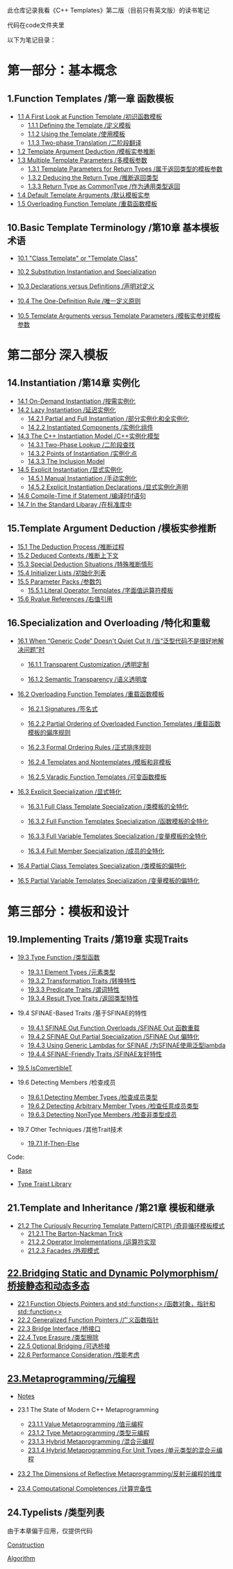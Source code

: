 此仓库记录我看《C++ Templates》第二版（目前只有英文版）的读书笔记

代码在code文件夹里

以下为笔记目录：

# 第一部分：基本概念

## 1.Function Templates /第一章  函数模板

* [1.1 A First Look at Function Template /初识函数模板](https://github.com/Conzxy/CppTemplates_2nd/blob/main/ch1/1.1%20A%20First%20Look%20at%20Function%20Templates.md)
  * [1.1.1 Defining the Template /定义模板](https://github.com/Conzxy/CppTemplates_2nd/blob/main/ch1/1.1.1%20Defining%20the%20Template.md)
  * [1.1.2 Using the Template /使用模板](https://github.com/Conzxy/CppTemplates_2nd/blob/main/ch1/1.1.2%20Using%20the%20Template.md)
  * [1.1.3 Two-phase Translation /二阶段翻译](https://github.com/Conzxy/CppTemplates_2nd/blob/main/ch1/1.1.3%20Two-Phase%20Translation.md)
* [1.2 Template Argument Deduction /模板实参推断](https://github.com/Conzxy/CppTemplates_2nd/blob/main/ch1/1.2%20Template%20Argument%20Deduction.md)
* [1.3 Multiple Template Parameters /多模板参数](https://github.com/Conzxy/CppTemplates_2nd/blob/main/ch1/1.3%20Multiple%20Template%20Parameters.md)
  * [1.3.1 Template Parameters for Return Types /属于返回类型的模板参数](https://github.com/Conzxy/CppTemplates_2nd/blob/main/ch1/1.3.1%20Template%20Parameters%20for%20Return%20Types.md)
  * [1.3.2 Deducing the Return Type /推断返回类型](https://github.com/Conzxy/CppTemplates_2nd/blob/main/ch1/1.3.2%20Deducing%20the%20Return%20Type.md)
  * [1.3.3 Return Type as CommonType /作为通用类型返回](https://github.com/Conzxy/CppTemplates_2nd/blob/main/ch1/1.3.3%20Return%20Type%20as%20Common%20Type.md)
* [1.4 Default Template Arguments /默认模板实参](https://github.com/Conzxy/CppTemplates_2nd/blob/main/ch1/1.4%20Default%20Template%20Arguments.md)
* [1.5 Overloading Function Template /重载函数模板](https://github.com/Conzxy/CppTemplates_2nd/blob/main/ch1/1.5%20Overloading%20Function%20Templates.md)

## 10.Basic Template Terminology /第10章  基本模板术语

* [10.1 "Class Template" or "Template Class"](https://github.com/Conzxy/CppTemplates_2nd/blob/main/ch10/10.1%20Class%20Template%20or%20Template%20Class%20.md)

* [10.2 Substitution,Instantiation,and Specialization](https://github.com/Conzxy/CppTemplates_2nd/blob/main/ch10/10.2%20Substitution%EF%BC%8CInstantiation%EF%BC%8Cand%20Specialization.md)
* [10.3 Declarations versus Definitions /声明对定义](https://github.com/Conzxy/CppTemplates_2nd/blob/main/ch10/10.3%20Declarations%20versus%20Definitions.md)

* [10.4 The One-Definition Rule /唯一定义原则](https://github.com/Conzxy/CppTemplates_2nd/blob/main/ch10/10.4%20The%20One-Definition%20Rule.md)

* [10.5 Template Arguments versus Template Parameters /模板实参对模板参数](https://github.com/Conzxy/CppTemplates_2nd/blob/main/ch10/10.5%20Template%20Arguments%20versus%20Template%20Parameters.md) 

# 第二部分 深入模板

## 14.Instantiation /第14章  实例化

* [14.1 On-Demand Instantiation /按需实例化](https://github.com/Conzxy/CppTemplates_2nd/blob/main/ch14/14.1%20On-Demand%20Instantiation.md)
* [14.2 Lazy Instantiation /延迟实例化](https://github.com/Conzxy/CppTemplates_2nd/blob/main/ch14/14.2%20Lazy%20Instantiation.md)
  * [14.2.1 Partial and Full Instantiation /部分实例化和全实例化](https://github.com/Conzxy/CppTemplates_2nd/blob/main/ch14/14.2.1%20Partial%20and%20Full%20Instantiation.md)
  * [14.2.2 Instantiated Components /实例化组件](https://github.com/Conzxy/CppTemplates_2nd/blob/main/ch14/14.2.2%20Instantiated%20Components.md)
* [14.3 The C++ Instantiation Model /C++实例化模型](https://github.com/Conzxy/CppTemplates_2nd/blob/main/ch14/14.3%20The%20C%2B%2B%20Instantiation%20Model.md)
  * [14.3.1 Two-Phase Lookup /二阶段查找](https://github.com/Conzxy/CppTemplates_2nd/blob/main/ch14/14.3.1%20Two-phase%20Lookup.md)
  * [14.3.2 Points of Instantiation /实例化点](https://github.com/Conzxy/CppTemplates_2nd/blob/main/ch14/14.3.2%20Points%20of%20Instantiation.md)
  * [14.3.3 The Inclusion Model](https://github.com/Conzxy/CppTemplates_2nd/blob/main/ch14/14.3.3%20The%20Inclusion%20Model.md)
* [14.5 Explicit Instantiation /显式实例化](https://github.com/Conzxy/CppTemplates_2nd/blob/main/ch14/14.5%20Explicit%20Instantiation.md)
  * [14.5.1 Manual Instantiation /手动实例化](https://github.com/Conzxy/CppTemplates_2nd/blob/main/ch14/14.5.1%20Manual%20Instantiation.md)
  * [14.5.2 Explicit Instantiation Declarations /显式实例化声明](https://github.com/Conzxy/CppTemplates_2nd/blob/main/ch14/14.5.2%20Explicit%20Instantiation%20Declaration.md)
* [14.6 Compile-Time if Statement /编译时if语句](https://github.com/Conzxy/CppTemplates_2nd/blob/main/ch14/14.6%20Compile-Time%20if%20Statements.md)
* [14.7 In the Standard Libaray /在标准库中](https://github.com/Conzxy/CppTemplates_2nd/blob/main/ch14/14.7%20In%20the%20Standard%20Libaray.md)

## 15.Template Argument Deduction /模板实参推断

* [15.1 The Deduction Process /推断过程](https://github.com/Conzxy/CppTemplates_2nd/blob/main/ch15/15.1%20The%20Deduction%20Process.md)
* [15.2 Deduced Contexts /推断上下文](https://github.com/Conzxy/CppTemplates_2nd/blob/main/ch15/15.2%20Deduced%20Contexts.md)
* [15.3 Special Deduction Situations /特殊推断情形](https://github.com/Conzxy/CppTemplates_2nd/blob/main/ch15/15.3%20Special%20Deduction%20Situations.md)
* [15.4 Initializer Lists /初始化列表](https://github.com/Conzxy/CppTemplates_2nd/blob/main/ch15/15.4%20Initializer%20Lists.md)
* [15.5 Parameter Packs /参数包](https://github.com/Conzxy/CppTemplates_2nd/blob/main/ch15/15.5%20Parameter%20Packs.md)
  * [15.5.1 Literal Operator Templates /字面值运算符模板](https://github.com/Conzxy/CppTemplates_2nd/blob/main/ch15/15.5.1%20Literal%20Operator%20Templates.md)
* [15.6 Rvalue References /右值引用](https://github.com/Conzxy/CppTemplates_2nd/blob/main/ch15/15.6%20Rvalue%20References.md)

## 16.Specialization and Overloading /特化和重载

* [16.1 When “Generic Code“ Doesn't Quiet Cut It /当“泛型代码不是很好地解决问题”时](https://github.com/Conzxy/CppTemplates_2nd/blob/main/ch16/16.1%20When%20Generic%20Code%20Doesn't%20Quiet%20Cut%20It.md)

  * [16.1.1 Transparent Customization /透明定制](https://github.com/Conzxy/CppTemplates_2nd/blob/main/ch16/16.1.1%20Transparent%20Customization.md)

  * [16.1.2 Semantic Transparency /语义透明度](https://github.com/Conzxy/CppTemplates_2nd/blob/main/ch16/16.1.2%20Semantic%20Transparency.md)
* [16.2 Overloading Function Templates /重载函数模板](https://github.com/Conzxy/CppTemplates_2nd/blob/main/ch16/16.2%20Overloading%20Function%20Templates.md)

  * [16.2.1 Signatures /签名式](https://github.com/Conzxy/CppTemplates_2nd/blob/main/ch16/16.2.1%20Signatures.md)

  * [16.2.2 Partial Ordering of Overloaded Function Templates /重载函数模板的偏序规则](https://github.com/Conzxy/CppTemplates_2nd/blob/main/ch16/16.2.2%20Partial%20Ordering%20of%20Overloaded%20Function%20Templates.md)

  * [16.2.3 Formal Ordering Rules /正式排序规则](https://github.com/Conzxy/CppTemplates_2nd/blob/main/ch16/16.2.3%20Formal%20Ordering%20Rules.md)

  * [16.2.4 Templates and Nontemplates /模板和非模板](https://github.com/Conzxy/CppTemplates_2nd/blob/main/ch16/16.2.4%20Templates%20and%20Nontemplates.md)

  * [16.2.5 Varadic Function Templates /可变函数模板](https://github.com/Conzxy/CppTemplates_2nd/blob/main/ch16/16.2.5%20Variadic%20Function%20Templates.md)
* [16.3 Explicit Specialization /显式特化](https://github.com/Conzxy/CppTemplates_2nd/blob/main/ch16/16.3%20Explicit%20Specialization.md)

  * [16.3.1 Full Class Template Specialization /类模板的全特化](https://github.com/Conzxy/CppTemplates_2nd/blob/main/ch16/16.3.1%20Full%20Class%20Template%20Specialization.md)

  * [16.3.2 Full Function Templates Specialization /函数模板的全特化](https://github.com/Conzxy/CppTemplates_2nd/blob/main/ch16/16.3.2%20Full%20Function%20Template%20Specialization.md) 

  * [16.3.3 Full Variable Templates Specialization /变量模板的全特化](https://github.com/Conzxy/CppTemplates_2nd/blob/main/ch16/16.3.3%20Full%20Variable%20Template%20Specialization.md)

  * [16.3.4 Full Member Specialization /成员的全特化](https://github.com/Conzxy/CppTemplates_2nd/blob/main/ch16/16.3.4%20Full%20Member%20Specialization.md)
* [16.4 Partial Class Templates Specialization /类模板的偏特化](https://github.com/Conzxy/CppTemplates_2nd/blob/main/ch16/16.4%20Partial%20Class%20Template%20Specialization.md)
* [16.5 Partial Variable Templates Specialization /变量模板的偏特化](https://github.com/Conzxy/CppTemplates_2nd/blob/main/ch16/16.5%20Partial%20Variable%20Template%20Specialization.md) 

# 第三部分：模板和设计

## 19.Implementing Traits /第19章 实现Traits

* [19.3 Type Function /类型函数](https://github.com/Conzxy/CppTemplates_2nd/blob/main/ch19/19.3%20Type%20Function.md)
  * [19.3.1 Element Types /元素类型](https://github.com/Conzxy/CppTemplates_2nd/blob/main/ch19/19.3.1%20Element%20Type.md)
  * [19.3.2 Transformation Traits /转换特性](https://github.com/Conzxy/CppTemplates_2nd/blob/main/ch19/19.3.2%20Transformation%20Traits.md)
  * [19.3.3 Predicate Traits /谓词特性](https://github.com/Conzxy/CppTemplates_2nd/blob/main/ch19/19.3.3%20Perdicate%20Traits.md)
  * [19.3.4 Result Type Traits /返回类型特性](https://github.com/Conzxy/CppTemplates_2nd/blob/main/ch19/19.3.4%20Result%20Type%20Traits.md)

* 19.4 SFINAE-Based Traits /基于SFINAE的特性
  * [19.4.1 SFINAE Out Function Overloads /SFINAE Out 函数重载](https://github.com/Conzxy/CppTemplates_2nd/blob/main/ch19/19.4.1%20SFINAE%20Out%20Function%20Overloads.md)
  * [19.4.2 SFINAE Out Partial Specialization /SFINAE Out 偏特化](https://github.com/Conzxy/CppTemplates_2nd/blob/main/ch19/19.4.2%20SFINAE%20Out%20Partial%20Specialization.md)
  * [19.4.3 Using Generic Lambdas for SFINAE /为SFINAE使用泛型lambda](https://github.com/Conzxy/CppTemplates_2nd/blob/main/ch19/19.4.3%20Using%20Generic%20Lambda%20for%20SFINAE.md)
  * [19.4.4 SFINAE-Friendly Traits /SFINAE友好特性](https://github.com/Conzxy/CppTemplates_2nd/blob/main/ch19/19.4.4%20SFINAE-Friendly.md)

* [19.5 IsConvertibleT](https://github.com/Conzxy/CppTemplates_2nd/blob/main/ch19/19.5%20IsConvertibleT.md)

* 19.6 Detecting Members /检查成员
  * [19.6.1 Detecting Member Types /检查成员类型](https://github.com/Conzxy/CppTemplates_2nd/blob/main/ch19/19.6.1%20Detecting%20Member%20Types.md)
  * [19.6.2 Detecting Arbitrary Member Types /检查任意成员类型](https://github.com/Conzxy/CppTemplates_2nd/blob/main/ch19/19.6.2%20Detecting%20Arbitrary%20Member%20Types.md)
  * [19.6.3 Detecting NonType Members /检查非类型成员](https://github.com/Conzxy/CppTemplates_2nd/blob/main/ch19/19.6.3%20Detecting%20Nontype%20Member.md)

* 19.7 Other Techniques /其他Trait技术
  * [19.7.1 If-Then-Else](https://github.com/Conzxy/CppTemplates_2nd/blob/main/ch19/19.7.1%20IfThenElse.md)

Code:

* [Base](https://github.com/Conzxy/TinySTL/blob/master/Detail/stl_type_traits_base.h)

* [Type Traist Library](https://github.com/Conzxy/TinySTL/blob/master/Detail/stl_type_traits.h)

## 21.Template and Inheritance /第21章  模板和继承

* [21.2 The Curiously Recurring Template Pattern(CRTP) /奇异循环模板模式](https://github.com/Conzxy/CppTemplates_2nd/blob/main/ch21/21.2%20CRTP.md)
  * [21.2.1 The Barton-Nackman Trick](https://github.com/Conzxy/CppTemplates_2nd/blob/main/ch21/21.2.1%20The%20Barton-Nackman%20Trick.md)
  * [21.2.2 Operator Implementations /运算符实现](https://github.com/Conzxy/CppTemplates_2nd/blob/main/ch21/21.2.2%20Operator%20Implements.md)
  * [21.2.3 Facades /外观模式](https://github.com/Conzxy/CppTemplates_2nd/blob/main/ch21/21.2.3%20Facades.md)

## [22.Bridging Static and Dynamic Polymorphism/桥接静态和动态多态](https://github.com/Conzxy/CppTemplates_2nd/blob/main/ch22/preface.md)

* [22.1 Function Objects,Pointers,and std::function<> /函数对象，指针和std::function<>](https://github.com/Conzxy/CppTemplates_2nd/blob/main/ch22/22.1%20Function%20Objects%2CPointers%2Cand%20stdfunction.md)
* [22.2 Generalized Function Pointers /广义函数指针](https://github.com/Conzxy/CppTemplates_2nd/blob/main/ch22/22.2%20Generalized%20Function%20Pointers.md)
* [22.3 Bridge Interface /桥接口](https://github.com/Conzxy/CppTemplates_2nd/blob/main/ch22/22.3%20Bridge%20Interface.md)
* [22.4 Type Erasure /类型擦除](https://github.com/Conzxy/CppTemplates_2nd/blob/main/ch22/22.4%20Type%20erasure.md)
* [22.5 Optional Bridging /可选桥接](https://github.com/Conzxy/CppTemplates_2nd/blob/main/ch22/22.5%20Optional%20Bridging.md)
* [22.6 Performance Consideration /性能考虑](https://github.com/Conzxy/CppTemplates_2nd/blob/main/ch22/22.6%20Performance%20Considerations.md)

## [23.Metaprogramming/元编程](https://github.com/Conzxy/CppTemplates_2nd/blob/main/ch23/Preface.md)

* [Notes](https://github.com/Conzxy/CppTemplates_2nd/blob/main/ch23/Structure.md)

* 23.1 The State of Modern C++ Metaprogramming
  * [23.1.1 Value Metaprogramming /值元编程](https://github.com/Conzxy/CppTemplates_2nd/blob/main/ch23/23.1.1%20Value%20Metaprogramming.md)
  * [23.1.2 Type Metaprogramming /类型元编程](https://github.com/Conzxy/CppTemplates_2nd/blob/main/ch23/23.1.2%20Type%20Metaprogramming.md)
  * [23.1.3 Hybrid Metaprogramming /混合元编程](https://github.com/Conzxy/CppTemplates_2nd/blob/main/ch23/23.1.3%20Hybrid%20Metaprogramming.md)
  * [23.1.4 Hybrid Metaprogramming For Unit Types /单元类型的混合元编程](https://github.com/Conzxy/CppTemplates_2nd/blob/main/ch23/23.1.4%20Hybrid%20Metaprogramming%20for%20Unit%20Type.md)

* [23.2 The Dimensions of Reflective Metaprogramming/反射元编程的维度](https://github.com/Conzxy/CppTemplates_2nd/blob/main/ch23/23.2%20The%20Dimensions%20of%20Reflective%20Metaprogramming.md)
* [23.4 Computational Completences /计算完备性](https://github.com/Conzxy/CppTemplates_2nd/blob/main/ch23/23.4%20Computational%20Completeness.md)

## 24.Typelists /类型列表

由于本章偏于应用，仅提供代码

[Construction](https://github.com/Conzxy/TinySTL/blob/master/Detail/type_list.h#L35)

[Algorithm](https://github.com/Conzxy/TinySTL/blob/master/Detail/type_list_impl.h#L106)